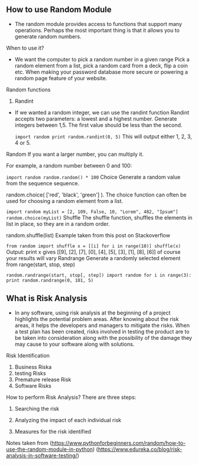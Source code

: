 ## How to use Random Module
-  The random module provides access to functions that support many operations. Perhaps the most important thing is that it allows you to generate random numbers.

When to use it?
- We want the computer to pick a random number in a given range Pick a random element from a list, pick a random card from a deck, flip a coin etc. When making your password database more secure or powering a random page feature of your website.

Random functions

1. Randint
- If we wanted a random integer, we can use the randint function Randint accepts two parameters: a lowest and a highest number. Generate integers between 1,5. The first value should be less than the second.

    `import random
    print random.randint(0, 5)`
This will output either 1, 2, 3, 4 or 5.

Random
If you want a larger number, you can multiply it.

For example, a random number between 0 and 100:

`import random
random.random() * 100`
Choice
Generate a random value from the sequence sequence.

random.choice( ['red', 'black', 'green'] ).
The choice function can often be used for choosing a random element from a list.

`import random
myList = [2, 109, False, 10, "Lorem", 482, "Ipsum"]
random.choice(myList)`
Shuffle
The shuffle function, shuffles the elements in list in place, so they are in a random order.

random.shuffle(list) Example taken from this post on Stackoverflow

`from random import shuffle
x = [[i] for i in range(10)]
shuffle(x)`
Output:
 print x  gives  [[9], [2], [7], [0], [4], [5], [3], [1], [8], [6]]
 of course your results will vary
Randrange
Generate a randomly selected element from range(start, stop, step)

`random.randrange(start, stop[, step])
import random
for i in range(3):
    print random.randrange(0, 101, 5)`


## What is Risk Analysis
- In any software, using risk analysis at the beginning of a project highlights the potential problem areas. After knowing about the risk areas, it helps the developers and managers to mitigate the risks. When a test plan has been created, risks involved in testing the product are to be taken into consideration along with the possibility of the damage they may cause to your software along with solutions.

Risk Identification

1. Business Riska
2. testing Risks
3. Premature release Risk
4. Software Risks

How to perform Risk Analysis?
There are three steps:

1. Searching the risk

2. Analyzing the impact of each individual risk

3. Measures for the risk identified

Notes taken from (https://www.pythonforbeginners.com/random/how-to-use-the-random-module-in-python)
(https://www.edureka.co/blog/risk-analysis-in-software-testing/)






